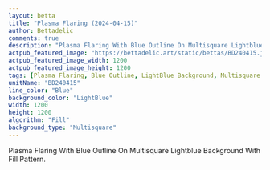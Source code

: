 ```yaml
---
layout: betta
title: "Plasma Flaring (2024-04-15)"
author: Bettadelic
comments: true
description: "Plasma Flaring With Blue Outline On Multisquare Lightblue Background With Fill Pattern."
actpub_featured_image: "https://bettadelic.art/static/bettas/BD240415.jpg"
actpub_featured_image_width: 1200
actpub_featured_image_height: 1200
tags: [Plasma Flaring, Blue Outline, LightBlue Background, Multisquare Background Pattern, Fill Pattern, April 2024]
unitName: "BD240415"
line_color: "Blue"
background_color: "LightBlue"
width: 1200
height: 1200
algorithm: "Fill"
background_type: "Multisquare"
---
```


Plasma Flaring With Blue Outline On Multisquare Lightblue Background With Fill Pattern.
